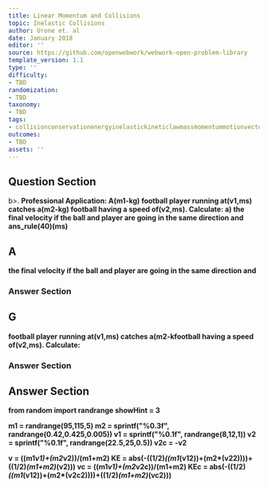 ```yaml
---
title: Linear Momentum and Collisions
topic: Inelastic Collisions
author: Urone et. al
date: January 2018
editor: ''
source: https://github.com/openwebwork/webwork-open-problem-library
template_version: 1.1
type: ''
difficulty:
- TBD
randomization:
- TBD
taxonomy:
- TBD
tags:
- collisionconservationenergyinelastickineticlawmassmomentummotionvectorvelocity
outcomes:
- TBD
assets: ''
---
```


## Question Section 

b>.
<b>Professional Application:<b> A(m1-kg) football player running at(v1,ms) catches a(m2-kg) football having a speed of(v2,ms). Calculate: 
a) the final velocity if the ball and player are going in the same direction and 
ans_rule(40)(ms)

## A
the final velocity if the ball and player are going in the same direction and 
### Answer Section
## G
football player running at(v1,ms) catches a(m2-kfootball having a speed of(v2,ms). Calculate: 
### Answer Section


## Answer Section

from random import randrange
showHint = 3

m1 = randrange(95,115,5)
m2 = sprintf("%0.3f", randrange(0.42,0.425,0.005))
v1 = sprintf("%0.1f", randrange(8,12,1))
v2 = sprintf("%0.1f", randrange(22.5,25,0.5))
v2c = -v2

v = ((m1*v1)+(m2*v2))/(m1+m2)
KE = abs(-((1/2)*((m1*(v1**2))+(m2*(v2**2))))+((1/2)*(m1+m2)*(v**2)))
vc = ((m1*v1)+(m2*v2c))/(m1+m2)
KEc = abs(-((1/2)*((m1*(v1**2))+(m2*(v2c**2))))+((1/2)*(m1+m2)*(vc**2)))